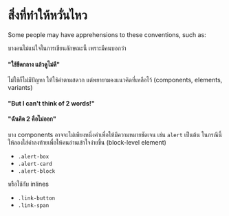 # สิ่งที่ทำให้หวั่นไหว

Some people may have apprehensions to these conventions, such as:

บางคนไม่แน่ใจในการเขียนลักษณะนี้ เพราะมีคนบอกว่า

#### "ใช้ขีดกลาง แล้วดูไม่ดี"

ไม่ใช้ก็ไม่มีปัญหา ให้ใช้คำตามสดวก แต่พยายามคงแนวคิดที่เหลือไว้ (components, elements, variants)

#### "But I can't think of 2 words!"
#### "ฉันคิด 2 คือไม่ออก"

บาง components อาจจะไม่เพียงหนึ่งคำเพื่อให้มีความหมายชัดเจน เช่น `alert` เป็นต้น ในกรณีนี้ให้ลองใส่คำลงท้ายเพื่อให้คนอ่านเข้าใจง่ายขึ้น (block-level element)

  * `.alert-box`
  * `.alert-card`
  * `.alert-block`

  หรือใช้กับ inlines

  * `.link-button`
  * `.link-span`
